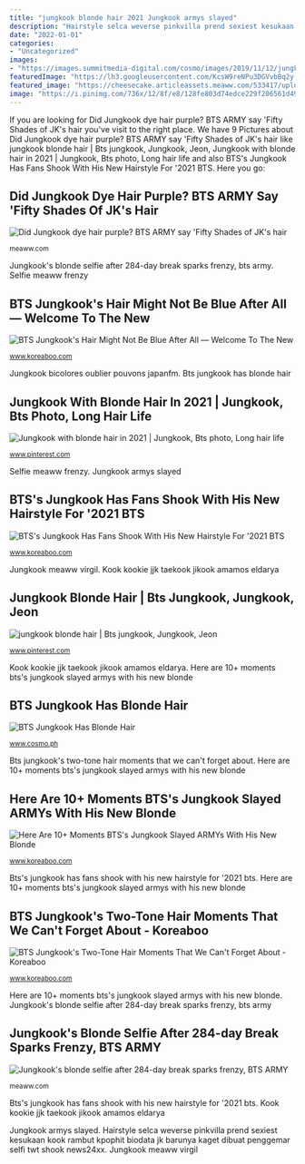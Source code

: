 ```yaml
---
title: "jungkook blonde hair 2021 Jungkook armys slayed"
description: "Hairstyle selca weverse pinkvilla prend sexiest kesukaan kook rambut kpophit biodata jk barunya kaget dibuat penggemar selfi twt shook news24xx"
date: "2022-01-01"
categories:
- "Uncategorized"
images:
- "https://images.summitmedia-digital.com/cosmo/images/2019/11/12/jungkook-blonde-1573529500.jpg"
featuredImage: "https://lh3.googleusercontent.com/KcsW9reNPu3DGVvbBq2y-ycbUqL48ef9iTMFnt_MOdM6tnTYEyeaXWuwfn9jYG0VfZCpiUjvwcgv9t6ZLjpOPhzDx_eBN52fz0Ht9p_m1jOvtN4=w780-nu-rj-l80-e365"
featured_image: "https://cheesecake.articleassets.meaww.com/533417/uploads/181dccd0-a405-11eb-baba-fb3610dc9ac9_800_420.png"
image: "https://i.pinimg.com/736x/12/8f/e8/128fe803d74edce229f206561d49ca9f.jpg"
---
```


If you are looking for Did Jungkook dye hair purple? BTS ARMY say &#039;Fifty Shades of JK&#039;s hair you've visit to the right place. We have 9 Pictures about Did Jungkook dye hair purple? BTS ARMY say &#039;Fifty Shades of JK&#039;s hair like jungkook blonde hair | Bts jungkook, Jungkook, Jeon, Jungkook with blonde hair in 2021 | Jungkook, Bts photo, Long hair life and also BTS&#039;s Jungkook Has Fans Shook With His New Hairstyle For &#039;2021 BTS. Here you go:

## Did Jungkook Dye Hair Purple? BTS ARMY Say &#039;Fifty Shades Of JK&#039;s Hair

![Did Jungkook dye hair purple? BTS ARMY say &#039;Fifty Shades of JK&#039;s hair](https://cheesecake.articleassets.meaww.com/533417/uploads/181dccd0-a405-11eb-baba-fb3610dc9ac9_800_420.png "Did jungkook dye hair purple? bts army say &#039;fifty shades of jk&#039;s hair")

<small>meaww.com</small>

Jungkook&#039;s blonde selfie after 284-day break sparks frenzy, bts army. Selfie meaww frenzy

## BTS Jungkook&#039;s Hair Might Not Be Blue After All — Welcome To The New

![BTS Jungkook&#039;s Hair Might Not Be Blue After All — Welcome To The New](https://lh3.googleusercontent.com/KcsW9reNPu3DGVvbBq2y-ycbUqL48ef9iTMFnt_MOdM6tnTYEyeaXWuwfn9jYG0VfZCpiUjvwcgv9t6ZLjpOPhzDx_eBN52fz0Ht9p_m1jOvtN4=w780-nu-rj-l80-e365 "Bts&#039;s jungkook has fans shook with his new hairstyle for &#039;2021 bts")

<small>www.koreaboo.com</small>

Jungkook bicolores oublier pouvons japanfm. Bts jungkook has blonde hair

## Jungkook With Blonde Hair In 2021 | Jungkook, Bts Photo, Long Hair Life

![Jungkook with blonde hair in 2021 | Jungkook, Bts photo, Long hair life](https://i.pinimg.com/736x/12/8f/e8/128fe803d74edce229f206561d49ca9f.jpg "Bts jungkook has blonde hair")

<small>www.pinterest.com</small>

Selfie meaww frenzy. Jungkook armys slayed

## BTS&#039;s Jungkook Has Fans Shook With His New Hairstyle For &#039;2021 BTS

![BTS&#039;s Jungkook Has Fans Shook With His New Hairstyle For &#039;2021 BTS](https://lh3.googleusercontent.com/sETW7iJRPmcitJvDzM442r042nWe6K_8AGIBzZmeDNXtjfwMQcQlwJsTh83lQavzzJSXHzm5dGYYW2gBVLicFi0AK7v6WVp5YjbF4vvGSbpCsfU=w960-rj-nu-e365 "Bts jungkook has blonde hair")

<small>www.koreaboo.com</small>

Jungkook meaww virgil. Kook kookie jjk taekook jikook amamos eldarya

## Jungkook Blonde Hair | Bts Jungkook, Jungkook, Jeon

![jungkook blonde hair | Bts jungkook, Jungkook, Jeon](https://i.pinimg.com/originals/e1/dd/33/e1dd339ae8c526ea9f0eeea591a6df09.jpg "Jungkook armys slayed")

<small>www.pinterest.com</small>

Kook kookie jjk taekook jikook amamos eldarya. Here are 10+ moments bts&#039;s jungkook slayed armys with his new blonde

## BTS Jungkook Has Blonde Hair

![BTS Jungkook Has Blonde Hair](https://images.summitmedia-digital.com/cosmo/images/2019/11/12/jungkook-blonde-1573529500.jpg "Jungkook bicolores oublier pouvons japanfm")

<small>www.cosmo.ph</small>

Bts jungkook&#039;s two-tone hair moments that we can&#039;t forget about. Here are 10+ moments bts&#039;s jungkook slayed armys with his new blonde

## Here Are 10+ Moments BTS&#039;s Jungkook Slayed ARMYs With His New Blonde

![Here Are 10+ Moments BTS&#039;s Jungkook Slayed ARMYs With His New Blonde](https://lh3.googleusercontent.com/a6azhAcOii_mznUvLSts3U0atIAULDcGYUEyTnoBQMm4ERSZ8B9rUlYG1of7BvJk0wNu3kQgpOe4lhiqMOY8PQEmJrcvfVe0RYPAWldNnJWK3bU=w780-nu-rj-l80-e365 "Bts jungkook&#039;s two-tone hair moments that we can&#039;t forget about")

<small>www.koreaboo.com</small>

Bts&#039;s jungkook has fans shook with his new hairstyle for &#039;2021 bts. Here are 10+ moments bts&#039;s jungkook slayed armys with his new blonde

## BTS Jungkook&#039;s Two-Tone Hair Moments That We Can&#039;t Forget About - Koreaboo

![BTS Jungkook&#039;s Two-Tone Hair Moments That We Can&#039;t Forget About - Koreaboo](https://lh3.googleusercontent.com/wWiHefPRm_i4T9rnT-rHbMicHfglx1a9SooF1OS7HHLYjcuy17zgc9xJ4rVQaqdNsBJpIeZhSSN-hDHMStvrpQnLea-rMoLAKivRLnqLnhTowkZ0=w1200-h630-rj-pp-e365 "Selfie meaww frenzy")

<small>www.koreaboo.com</small>

Here are 10+ moments bts&#039;s jungkook slayed armys with his new blonde. Jungkook&#039;s blonde selfie after 284-day break sparks frenzy, bts army

## Jungkook&#039;s Blonde Selfie After 284-day Break Sparks Frenzy, BTS ARMY

![Jungkook&#039;s blonde selfie after 284-day break sparks frenzy, BTS ARMY](https://pisco.meaww.com/a27e4e49-4f98-4b48-b6ef-0284734cefdd.jpg "Jungkook&#039;s blonde selfie after 284-day break sparks frenzy, bts army")

<small>meaww.com</small>

Bts&#039;s jungkook has fans shook with his new hairstyle for &#039;2021 bts. Kook kookie jjk taekook jikook amamos eldarya

Jungkook armys slayed. Hairstyle selca weverse pinkvilla prend sexiest kesukaan kook rambut kpophit biodata jk barunya kaget dibuat penggemar selfi twt shook news24xx. Jungkook meaww virgil

